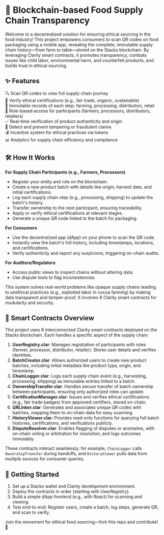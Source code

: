 # 🌽 Blockchain-based Food Supply Chain Transparency

Welcome to a decentralized solution for ensuring ethical sourcing in the food industry! This project empowers consumers to scan QR codes on food packaging using a mobile app, revealing the complete, immutable supply chain history—from farm to table—stored on the Stacks blockchain. By leveraging Clarity smart contracts, it promotes transparency, combats issues like child labor, environmental harm, and counterfeit products, and builds trust in ethical sourcing.

## ✨ Features

🔍 Scan QR codes to view full supply chain journey  
🌿 Verify ethical certifications (e.g., fair trade, organic, sustainable)  
📜 Immutable records of each step: farming, processing, distribution, retail  
👥 Role-based access for participants (farmers, processors, distributors, retailers)  
✅ Real-time verification of product authenticity and origin  
🚫 Detect and prevent tampering or fraudulent claims  
💰 Incentive system for ethical practices via tokens  
📊 Analytics for supply chain efficiency and compliance  

## 🛠 How It Works

**For Supply Chain Participants (e.g., Farmers, Processors)**  
- Register your entity and role on the blockchain.  
- Create a new product batch with details like origin, harvest date, and initial certifications.  
- Log each supply chain step (e.g., processing, shipping) to update the batch's history.  
- Transfer ownership to the next participant, ensuring traceability.  
- Apply or verify ethical certifications at relevant stages.  
- Generate a unique QR code linked to the batch for packaging.  

**For Consumers**  
- Use the decentralized app (dApp) on your phone to scan the QR code.  
- Instantly view the batch's full history, including timestamps, locations, and certifications.  
- Verify authenticity and report any suspicions, triggering on-chain audits.  

**For Auditors/Regulators**  
- Access public views to inspect chains without altering data.  
- Use dispute tools to flag inconsistencies.  

This system solves real-world problems like opaque supply chains leading to unethical practices (e.g., exploited labor in cocoa farming) by making data transparent and tamper-proof. It involves 8 Clarity smart contracts for modularity and security.

## 📂 Smart Contracts Overview

This project uses 8 interconnected Clarity smart contracts deployed on the Stacks blockchain. Each handles a specific aspect of the supply chain:

1. **UserRegistry.clar**: Manages registration of participants with roles (farmer, processor, distributor, retailer). Stores user details and verifies identities.  
2. **BatchCreator.clar**: Allows authorized users to create new product batches, including initial metadata like product type, origin, and timestamp.  
3. **ChainLogger.clar**: Logs each supply chain event (e.g., harvesting, processing, shipping) as immutable entries linked to a batch.  
4. **OwnershipTransfer.clar**: Handles secure transfer of batch ownership between participants, ensuring only authorized roles can update.  
5. **CertificationManager.clar**: Issues and verifies ethical certifications (e.g., fair trade badges) from approved certifiers, stored on-chain.  
6. **QRLinker.clar**: Generates and associates unique QR codes with batches, mapping them to on-chain data for easy scanning.  
7. **HistoryViewer.clar**: Provides read-only functions for querying full batch histories, certifications, and verifications publicly.  
8. **DisputeResolver.clar**: Enables flagging of disputes or anomalies, with on-chain voting or arbitration for resolution, and logs outcomes immutably.  

These contracts interact seamlessly: for example, `ChainLogger` calls `OwnershipTransfer` during handoffs, and `HistoryViewer` pulls data from multiple sources for consumer queries.

## 🚀 Getting Started

1. Set up a Stacks wallet and Clarity development environment.  
2. Deploy the contracts in order (starting with UserRegistry).  
3. Build a simple dApp frontend (e.g., with React) for scanning and viewing.  
4. Test end-to-end: Register users, create a batch, log steps, generate QR, and scan to verify.  

Join the movement for ethical food sourcing—fork this repo and contribute! 🚀